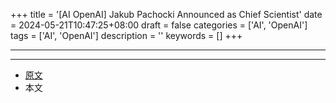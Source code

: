 +++
title = '[AI OpenAI] Jakub Pachocki Announced as Chief Scientist'
date = 2024-05-21T10:47:25+08:00
draft = false
categories = ['AI', 'OpenAI']
tags = ['AI', 'OpenAI']
description = ''
keywords = []
+++

---

---

- [原文](https://openai.com/index/jakub-pachocki-announced-as-chief-scientist/)
- 本文
    <!-- - [博客 - 从零开始学AI](...) -->
    <!-- - [微信 - 从零开始学AI](...) -->
    <!-- - [CSDN - 从零开始学AI](...) -->
    <!-- - [掘金 - 从零开始学AI](...) -->
    <!-- - [知乎 - 从零开始学AI](...) -->
    <!-- - [阿里云 - 从零开始学AI](...) -->
    <!-- - [腾讯云 - 从零开始学AI](...) -->
